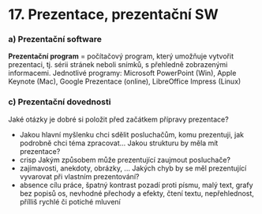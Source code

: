 # 17. Prezentace, prezentační SW

### a) Prezentační software
**Prezentační program** = počítačový program, který umožňuje vytvořit prezentaci, tj. sérii stránek neboli snímků, s přehledně zobrazenými informacemi.
Jednotlivé programy: Microsoft PowerPoint (Win), Apple Keynote (Mac), Google Prezentace (online), LibreOffice Impress (Linux)

### c) Prezentační dovednosti
Jaké otázky je dobré si položit před začátkem přípravy prezentace?
- Jakou hlavní myšlenku chci sdělit posluchačům, komu prezentuji, jak podrobně chci téma zpracovat...
Jakou strukturu by měla mít prezentace?
- crisp
Jakým způsobem může prezentující zaujmout posluchače?
- zajímavosti, anekdoty, obrázky, ...
Jakých chyb by se měl prezentující vyvarovat při vlastním prezentování?
- absence cílu práce, špatný kontrast pozadí proti písmu, malý text, grafy bez popisů os, nevhodné přechody a efekty, čtení textu, nepřehlednost, přílliš rychlé či potiché mluvení